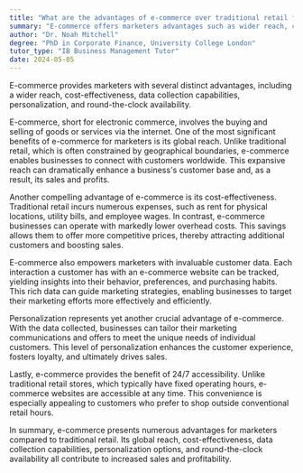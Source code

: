 ```yaml
---
title: "What are the advantages of e-commerce over traditional retail for marketers?"
summary: "E-commerce offers marketers advantages such as wider reach, cost-effectiveness, data collection, personalisation, and 24/7 availability."
author: "Dr. Noah Mitchell"
degree: "PhD in Corporate Finance, University College London"
tutor_type: "IB Business Management Tutor"
date: 2024-05-05
---
```


E-commerce provides marketers with several distinct advantages, including a wider reach, cost-effectiveness, data collection capabilities, personalization, and round-the-clock availability.

E-commerce, short for electronic commerce, involves the buying and selling of goods or services via the internet. One of the most significant benefits of e-commerce for marketers is its global reach. Unlike traditional retail, which is often constrained by geographical boundaries, e-commerce enables businesses to connect with customers worldwide. This expansive reach can dramatically enhance a business's customer base and, as a result, its sales and profits.

Another compelling advantage of e-commerce is its cost-effectiveness. Traditional retail incurs numerous expenses, such as rent for physical locations, utility bills, and employee wages. In contrast, e-commerce businesses can operate with markedly lower overhead costs. This savings allows them to offer more competitive prices, thereby attracting additional customers and boosting sales.

E-commerce also empowers marketers with invaluable customer data. Each interaction a customer has with an e-commerce website can be tracked, yielding insights into their behavior, preferences, and purchasing habits. This rich data can guide marketing strategies, enabling businesses to target their marketing efforts more effectively and efficiently.

Personalization represents yet another crucial advantage of e-commerce. With the data collected, businesses can tailor their marketing communications and offers to meet the unique needs of individual customers. This level of personalization enhances the customer experience, fosters loyalty, and ultimately drives sales.

Lastly, e-commerce provides the benefit of 24/7 accessibility. Unlike traditional retail stores, which typically have fixed operating hours, e-commerce websites are accessible at any time. This convenience is especially appealing to customers who prefer to shop outside conventional retail hours.

In summary, e-commerce presents numerous advantages for marketers compared to traditional retail. Its global reach, cost-effectiveness, data collection capabilities, personalization options, and round-the-clock availability all contribute to increased sales and profitability.
    